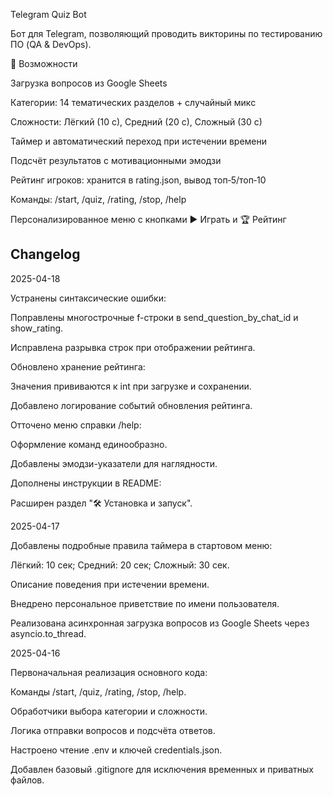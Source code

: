 Telegram Quiz Bot

Бот для Telegram, позволяющий проводить викторины по тестированию ПО (QA & DevOps).

🚀 Возможности

Загрузка вопросов из Google Sheets

Категории: 14 тематических разделов + случайный микс

Сложности: Лёгкий (10 с), Средний (20 с), Сложный (30 с)

Таймер и автоматический переход при истечении времени

Подсчёт результатов с мотивационными эмодзи

Рейтинг игроков: хранится в rating.json, вывод топ‑5/топ‑10

Команды: /start, /quiz, /rating, /stop, /help

Персонализированное меню с кнопками ▶️ Играть и 🏆 Рейтинг


## Changelog

2025-04-18

Устранены синтаксические ошибки:

Поправлены многострочные f-строки в send_question_by_chat_id и show_rating.

Исправлена разрывка строк при отображении рейтинга.

Обновлено хранение рейтинга:

Значения прививаются к int при загрузке и сохранении.

Добавлено логирование событий обновления рейтинга.

Отточено меню справки /help:

Оформление команд единообразно.

Добавлены эмодзи-указатели для наглядности.

Дополнены инструкции в README:

Расширен раздел "🛠 Установка и запуск".

2025-04-17

Добавлены подробные правила таймера в стартовом меню:

Лёгкий: 10 сек; Средний: 20 сек; Сложный: 30 сек.

Описание поведения при истечении времени.

Внедрено персональное приветствие по имени пользователя.

Реализована асинхронная загрузка вопросов из Google Sheets через asyncio.to_thread.

2025-04-16

Первоначальная реализация основного кода:

Команды /start, /quiz, /rating, /stop, /help.

Обработчики выбора категории и сложности.

Логика отправки вопросов и подсчёта ответов.

Настроено чтение .env и ключей credentials.json.

Добавлен базовый .gitignore для исключения временных и приватных файлов.
